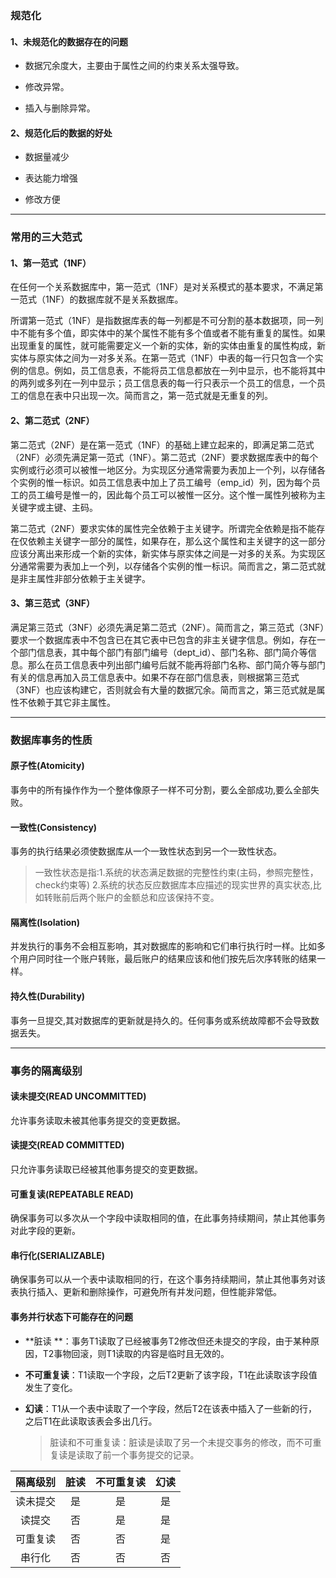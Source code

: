 ### 规范化

#### 1、未规范化的数据存在的问题

+ 数据冗余度大，主要由于属性之间的约束关系太强导致。

+ 修改异常。

+ 插入与删除异常。

#### 2、规范化后的数据的好处

+ 数据量减少

+ 表达能力增强

+ 修改方便

---

### 常用的三大范式

#### 1、第一范式（1NF）

在任何一个关系数据库中，第一范式（1NF）是对关系模式的基本要求，不满足第一范式（1NF）的数据库就不是关系数据库。

所谓第一范式（1NF）是指数据库表的每一列都是不可分割的基本数据项，同一列中不能有多个值，即实体中的某个属性不能有多个值或者不能有重复的属性。如果出现重复的属性，就可能需要定义一个新的实体，新的实体由重复的属性构成，新实体与原实体之间为一对多关系。在第一范式（1NF）中表的每一行只包含一个实例的信息。例如，员工信息表，不能将员工信息都放在一列中显示，也不能将其中的两列或多列在一列中显示；员工信息表的每一行只表示一个员工的信息，一个员工的信息在表中只出现一次。简而言之，第一范式就是无重复的列。

#### 2、第二范式（2NF）

第二范式（2NF）是在第一范式（1NF）的基础上建立起来的，即满足第二范式（2NF）必须先满足第一范式（1NF）。第二范式（2NF）要求数据库表中的每个实例或行必须可以被惟一地区分。为实现区分通常需要为表加上一个列，以存储各个实例的惟一标识。如员工信息表中加上了员工编号（emp_id）列，因为每个员工的员工编号是惟一的，因此每个员工可以被惟一区分。这个惟一属性列被称为主关键字或主键、主码。

第二范式（2NF）要求实体的属性完全依赖于主关键字。所谓完全依赖是指不能存在仅依赖主关键字一部分的属性，如果存在，那么这个属性和主关键字的这一部分应该分离出来形成一个新的实体，新实体与原实体之间是一对多的关系。为实现区分通常需要为表加上一个列，以存储各个实例的惟一标识。简而言之，第二范式就是非主属性非部分依赖于主关键字。

#### 3、第三范式（3NF）

满足第三范式（3NF）必须先满足第二范式（2NF）。简而言之，第三范式（3NF）要求一个数据库表中不包含已在其它表中已包含的非主关键字信息。例如，存在一个部门信息表，其中每个部门有部门编号（dept_id）、部门名称、部门简介等信息。那么在员工信息表中列出部门编号后就不能再将部门名称、部门简介等与部门有关的信息再加入员工信息表中。如果不存在部门信息表，则根据第三范式（3NF）也应该构建它，否则就会有大量的数据冗余。简而言之，第三范式就是属性不依赖于其它非主属性。

---

### 数据库事务的性质

#### 原子性(Atomicity)

事务中的所有操作作为一个整体像原子一样不可分割，要么全部成功,要么全部失败。

#### 一致性(Consistency)

事务的执行结果必须使数据库从一个一致性状态到另一个一致性状态。

> 一致性状态是指:1.系统的状态满足数据的完整性约束(主码，参照完整性，check约束等) 2.系统的状态反应数据库本应描述的现实世界的真实状态,比如转账前后两个账户的金额总和应该保持不变。

#### 隔离性(Isolation)

并发执行的事务不会相互影响，其对数据库的影响和它们串行执行时一样。比如多个用户同时往一个账户转账，最后账户的结果应该和他们按先后次序转账的结果一样。

#### 持久性(Durability)

事务一旦提交,其对数据库的更新就是持久的。任何事务或系统故障都不会导致数据丢失。

---

### 事务的隔离级别

#### 读未提交(READ UNCOMMITTED)

允许事务读取未被其他事务提交的变更数据。

#### 读提交(READ COMMITTED)

只允许事务读取已经被其他事务提交的变更数据。

#### 可重复读(REPEATABLE READ)

确保事务可以多次从一个字段中读取相同的值，在此事务持续期间，禁止其他事务对此字段的更新。

#### 串行化(SERIALIZABLE)

确保事务可以从一个表中读取相同的行，在这个事务持续期间，禁止其他事务对该表执行插入、更新和删除操作，可避免所有并发问题，但性能非常低。

#### 事务并行状态下可能存在的问题

+ **脏读 **：事务T1读取了已经被事务T2修改但还未提交的字段，由于某种原因，T2事物回滚，则T1读取的内容是临时且无效的。

+ **不可重复读**：T1读取一个字段，之后T2更新了该字段，T1在此读取该字段值发生了变化。

+ **幻读**：T1从一个表中读取了一个字段，然后T2在该表中插入了一些新的行，之后T1在此读取该表会多出几行。

  > 脏读和不可重复读：脏读是读取了另一个未提交事务的修改，而不可重复读是读取了前一个事务提交的记录。

| 隔离级别 | 脏读 | 不可重复读 | 幻读 |
| :------: | :--: | :--------: | :--: |
| 读未提交 |  是  |     是     |  是  |
|  读提交  |  否  |     是     |  是  |
| 可重复读 |  否  |     否     |  是  |
|  串行化  |  否  |     否     |  否  |

